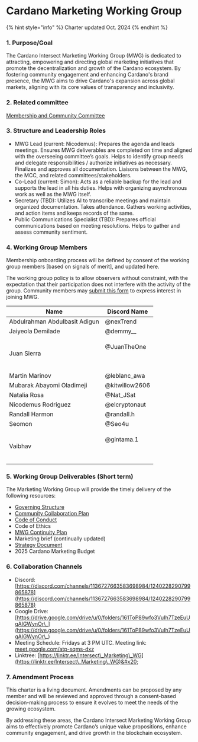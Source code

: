 # Cardano Marketing Working Group

{% hint style="info" %}
Charter updated Oct. 2024
{% endhint %}

### 1. Purpose/Goal

The Cardano Intersect Marketing Working Group (MWG) is dedicated to attracting, empowering and directing global marketing initiatives that promote the decentralization and growth of the Cardano ecosystem. By fostering community engagement and enhancing Cardano's brand presence, the MWG aims to drive Cardano's expansion across global markets, aligning with its core values of transparency and inclusivity.&#x20;

### 2. Related committee

[Membership and Community Committee](https://docs.intersectmbo.org/intersect-overview/intersect-committees/membership-and-community-committee-mcc)

### 3. Structure and Leadership Roles

* MWG Lead (current: Nicodemus): Prepares the agenda and leads meetings. Ensures MWG deliverables are completed on time and aligned with the overseeing committee’s goals. Helps to identify group needs and delegate responsibilities / authorize initiatives as necessary. Finalizes and approves all documentation. Liaisons between the MWG, the MCC, and related committees/stakeholders.
* Co-Lead (current: Simon): Acts as a reliable backup for the lead and supports the lead in all his duties. Helps with organizing asynchronous work as well as the MWG itself.
* Secretary (TBD): Utilizes AI to transcribe meetings and maintain organized documentation. Takes attendance. Gathers working activities, and action items and keeps records of the same.
* Public Communications Specialist (TBD): Prepares official communications based on meeting resolutions. Helps to gather and assess community sentiment.

### 4. Working Group Members

Membership onboarding process will be defined by consent of the working group members \[based on signals of merit], and updated here.

The working group policy is to allow observers without constraint, with the expectation that their participation does not interfere with the activity of the group. Community members may [submit this form](https://bit.ly/MWG\_Onboard\_Form) to express interest in joining MWG.

| Name                          | Discord Name                  |
| ----------------------------- | ----------------------------- |
| Abdulrahman Abdulbasit Adigun | @nexTrend                     |
| Jaiyeola Demilade             | @demmy\_\_                    |
| Juan Sierra                   | <p>@JuanTheOne</p><p><br></p> |
| Martin Marinov                | @leblanc\_awa                 |
| Mubarak Abayomi Oladimeji     | @kitwillow2606                |
| Natalia Rosa                  | @Nat\_JSat                    |
| Nicodemus Rodriguez           | @elcryptonaut                 |
| Randall Harmon                | @randall.h                    |
| Seomon                        | @Seo4u                        |
| Vaibhav                       | <p>@gintama.1</p><p><br></p>  |

### 5. Working Group Deliverables (Short term)

The Marketing Working Group will provide the timely delivery of the following resources:

* [Governing Structure](https://docs.google.com/document/d/1Eq4GN6Duu61Wwc3pombPL7QzI-MvCi9L\_p7tFva-Qlo/edit)
* [Community Collaboration Plan](https://docs.google.com/document/d/1StfF65yJqXYCecmNrlzL5mxQTlpOvAcpLOzipTwtf-g/edit#heading=h.dgjuvv80bkec)
* [Code of Conduct](https://docs.google.com/document/d/16yT-4G\_Zt9Q640zwoPEPM5SNCA0jnPbf7qGVa9VuGFg/edit)
* Code of Ethics
* [MWG Continuity Plan](https://docs.google.com/document/d/1\_7N33F3lnud39Yf9QH5sMhuuvSxxBHitu9SrVftdImY/edit#heading=h.rcd2w9dvqkls)
* Marketing brief (continually updated)
* [Strategy Document](https://docs.google.com/document/d/1YAIzjk99Qo\_Qld4TaoLfqnoofdgoMoVto9ZwzC37V1A/edit?tab=t.0#heading=h.m6ktmpq6nwbh)
* 2025 Cardano Marketing Budget&#x20;

### 6. Collaboration Channels

* Discord:[https://discord.com/channels/1136727663583698984/1240228290799865878](https://discord.com/channels/1136727663583698984/1240228290799865878)
* Google Drive: [https://drive.google.com/drive/u/0/folders/161ToP89wfo3VuIh7TzeEuUqAlGWynOr\_](https://drive.google.com/drive/u/0/folders/161ToP89wfo3VuIh7TzeEuUqAlGWynOr\_)
* Meeting Schedule: Fridays at 3 PM UTC. Meeting link: [meet.google.com/atp-sqms-dxz](http://meet.google.com/atp-sqms-dxz)
* Linktree: [https://linktr.ee/Intersect\_Marketing\_WG](https://linktr.ee/Intersect\_Marketing\_WG)&#x20;

### 7. Amendment Process

This charter is a living document. Amendments can be proposed by any member and will be reviewed and approved through a consent-based decision-making process to ensure it evolves to meet the needs of the growing ecosystem.

By addressing these areas, the Cardano Intersect Marketing Working Group aims to effectively promote Cardano’s unique value propositions, enhance community engagement, and drive growth in the blockchain ecosystem.
